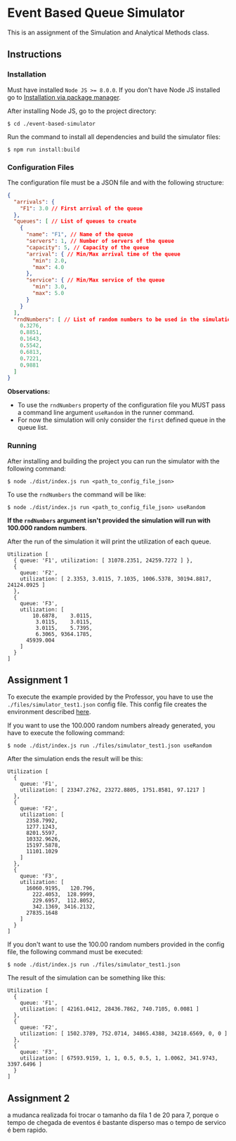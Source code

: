 # Event Based Queue Simulator
This is an assignment of the Simulation and Analytical Methods class.

## Instructions

### Installation
Must have installed `Node JS >= 8.0.0`. If you don't have Node JS installed go to [Installation via package manager](https://nodejs.org/en/download/package-manager/).

After installing Node JS, go to the project directory:

```shell
$ cd ./event-based-simulator
```

Run the command to install all dependencies and build the simulator files:

```shell
$ npm run install:build
```

### Configuration Files
The configuration file must be a JSON file and with the following structure:

```json
{
  "arrivals": {
    "F1": 3.0 // First arrival of the queue
  },
  "queues": [ // List of queues to create
    {
      "name": "F1", // Name of the queue
      "servers": 1, // Number of servers of the queue
      "capacity": 5, // Capacity of the queue
      "arrival": { // Min/Max arrival time of the queue
        "min": 2.0,
        "max": 4.0
      },
      "service": { // Min/Max service of the queue
        "min": 3.0,
        "max": 5.0
      }
    }
  ],
  "rndNumbers": [ // List of random numbers to be used in the simulation
    0.3276,
    0.8851,
    0.1643,
    0.5542,
    0.6813,
    0.7221,
    0.9881
  ]
}
```

**Observations:** 
- To use the `rndNumbers` property of the configuration file you MUST pass a command line argument `useRandom` in the runner command.
- For now the simulation will only consider the `first` defined queue in the queue list.

### Running
After installing and building the project you can run the simulator with the following command:

```shell
$ node ./dist/index.js run <path_to_config_file_json>
```

To use the `rndNumbers` the command will be like:

```shell
$ node ./dist/index.js run <path_to_config_file_json> useRandom
```

**If the `rndNumbers` argument isn't provided the simulation will run with 100.000 random numbers**.

After the run of the simulation it will print the utilization of each queue.

```shell
Utilization [
  { queue: 'F1', utilization: [ 31078.2351, 24259.7272 ] },
  {
    queue: 'F2',
    utilization: [ 2.3353, 3.0115, 7.1035, 1006.5378, 30194.8817, 24124.0925 ]
  },
  {
    queue: 'F3',
    utilization: [
        10.6878,    3.0115,
         3.0115,    3.0115,
         3.0115,    5.7395,
         6.3065, 9364.1785,
      45939.004
    ]
  }
]
```

## Assignment 1
To execute the example provided by the Professor, you have to use the `./files/simulator_test1.json` config file. This config file creates the environment described [here](./files/Modelo.pdf).

If you want to use the 100.000 random numbers already generated, you have to execute the following command:

```shell
$ node ./dist/index.js run ./files/simulator_test1.json useRandom
```

After the simulation ends the result will be this:

```shell
Utilization [
  {
    queue: 'F1',
    utilization: [ 23347.2762, 23272.8805, 1751.8581, 97.1217 ]
  },
  {
    queue: 'F2',
    utilization: [
      2358.7992,
      1277.1243,
      8201.5597,
      10332.9626,
      15197.5878,
      11101.1029
    ]
  },
  {
    queue: 'F3',
    utilization: [
      16060.9195,   120.796,
        222.4053,  128.9999,
        229.6957,  112.8052,
        342.1369, 3416.2132,
      27835.1648
    ]
  }
]
```

If you don't want to use the 100.00 random numbers provided in the config file, the following command must be executed:

```shell
$ node ./dist/index.js run ./files/simulator_test1.json
```

The result of the simulation can be something like this:

```shell
Utilization [
  {
    queue: 'F1',
    utilization: [ 42161.0412, 28436.7862, 740.7105, 0.0081 ]
  },
  {
    queue: 'F2',
    utilization: [ 1502.3789, 752.0714, 34865.4388, 34218.6569, 0, 0 ]
  },
  {
    queue: 'F3',
    utilization: [ 67593.9159, 1, 1, 0.5, 0.5, 1, 1.0062, 341.9743, 3397.6496 ]
  }
] 
```

## Assignment 2
a mudanca realizada foi trocar o tamanho da fila 1 de 20 para 7, porque o tempo de chegada de eventos é bastante disperso mas o tempo de servico é bem rapido.
